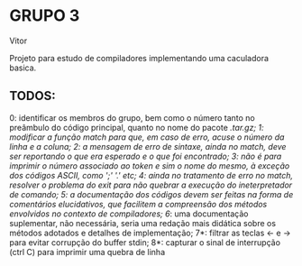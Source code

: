# GRUPO 3
Vitor

Projeto para estudo de compiladores implementando uma caculadora basica.

## TODOS:

0: identificar os membros do grupo, bem como o número tanto no preâmbulo do código principal, quanto no nome do pacote *.tar.gz;
1: modificar a função match para que, em caso de erro, acuse o número da linha e a coluna;
2: a mensagem de erro de sintaxe, ainda no match, deve ser reportando o que era esperado e o que foi encontrado;
3: não é para imprimir o número associado ao token e sim o nome do mesmo, à exceção dos códigos ASCII, como ';' '.' etc;
4: ainda no tratamento de erro no match, resolver o problema do exit para não quebrar a execução do ineterpretador de comando;
5: a documentação dos códigos devem ser feitas na forma de comentários elucidativos, que facilitem a compreensão dos métodos envolvidos no contexto de compiladores;
6*: uma documentação suplementar, não necessária, seria uma redação mais didática sobre os métodos adotados e detalhes de implementação;
7*: filtrar as teclas <- e -> para evitar corrupção do buffer stdin;
8*: capturar o sinal de interrupção (ctrl C) para imprimir uma quebra de linha

